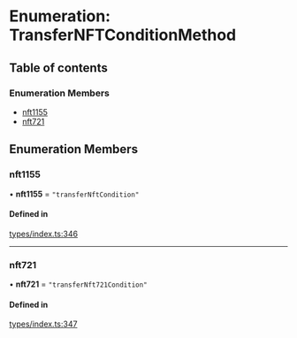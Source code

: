 # Enumeration: TransferNFTConditionMethod

## Table of contents

### Enumeration Members

- [nft1155](TransferNFTConditionMethod.md#nft1155)
- [nft721](TransferNFTConditionMethod.md#nft721)

## Enumeration Members

### nft1155

• **nft1155** = ``"transferNftCondition"``

#### Defined in

[types/index.ts:346](https://github.com/nevermined-io/react-components/blob/cbb6826/catalog/src/types/index.ts#L346)

___

### nft721

• **nft721** = ``"transferNft721Condition"``

#### Defined in

[types/index.ts:347](https://github.com/nevermined-io/react-components/blob/cbb6826/catalog/src/types/index.ts#L347)
